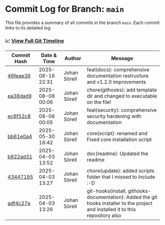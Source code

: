# Commit Log for Branch: `main`

This file provides a summary of all commits in the branch `main`.
Each commit links to its detailed log.

### 📈 [View Full Git Timeline](./git_timeline_report.md)

| Commit Hash | Date & Time       | Author       | Message           |
|-------------|------------------|--------------|-------------------|
| [46feae36](./46feae36.md) | 2025-08-16 22:31 | Johan Sörell | feat(docs): comprehensive documentation restructure and v1.2.0 improvements |
| [ea38dad9](./ea38dad9.md) | 2025-08-08 00:06 | Johan Sörell | chore(githooks): add template dir and changed to executable on the file! |
| [ec6f52c8](./ec6f52c8.md) | 2025-08-08 00:05 | Johan Sörell | feat(security): comprehensive security hardening with documentation |
| [bb61e0a4](./bb61e0a4.md) | 2025-05-30 18:42 | Johan Sörell | core(script): renamed and Fixed core installation script |
| [b922ad31](./b922ad31.md) | 2025-04-03 13:52 | Johan Sörell | doc(readme): Updated the readme |
| [43447195](./43447195.md) | 2025-04-03 13:27 | Johan Sörell | chore(update): added scripts folder that I missed to include :-D |
| [adf4c27e](./adf4c27e.md) | 2025-04-03 13:26 | Johan Sörell | git-hooks(install, githooks-documentation): Added the git hooks installer to the project and installed it to this repository also |

